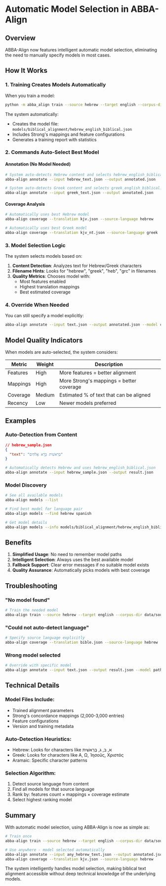 # Automatic Model Selection in ABBA-Align

## Overview

ABBA-Align now features intelligent automatic model selection, eliminating the need to manually specify models in most cases.

## How It Works

### 1. Training Creates Models Automatically

When you train a model:
```bash
python -m abba_align train --source hebrew --target english --corpus-dir data/sources --features all
```

The system automatically:
- Creates the model file: `models/biblical_alignment/hebrew_english_biblical.json`
- Includes Strong's mappings and feature configurations
- Generates a training report with statistics

### 2. Commands Auto-Select Best Model

#### Annotation (No Model Needed)
```bash
# System auto-detects Hebrew content and selects hebrew_english_biblical.json
abba-align annotate --input hebrew_text.json --output annotated.json

# System auto-detects Greek content and selects greek_english_biblical.json  
abba-align annotate --input greek_text.json --output annotated.json
```

#### Coverage Analysis
```bash
# Automatically uses best Hebrew model
abba-align coverage --translation kjv.json --source-language hebrew

# Automatically uses best Greek model
abba-align coverage --translation kjv_nt.json --source-language greek
```

### 3. Model Selection Logic

The system selects models based on:

1. **Content Detection**: Analyzes text for Hebrew/Greek characters
2. **Filename Hints**: Looks for "hebrew", "greek", "heb", "grc" in filenames
3. **Quality Metrics**: Chooses model with:
   - Most features enabled
   - Highest translation mappings
   - Best estimated coverage

### 4. Override When Needed

You can still specify a model explicitly:
```bash
abba-align annotate --input text.json --output annotated.json --model custom_model.json
```

## Model Quality Indicators

When models are auto-selected, the system considers:

| Metric | Weight | Description |
|--------|--------|-------------|
| Features | High | More features = better alignment |
| Mappings | High | More Strong's mappings = better coverage |
| Coverage | Medium | Estimated % of text that can be aligned |
| Recency | Low | Newer models preferred |

## Examples

### Auto-Detection from Content

```json
// hebrew_sample.json
{
  "text": "בְּרֵאשִׁית בָּרָא אֱלֹהִים"
}
```

```bash
# Automatically detects Hebrew and uses hebrew_english_biblical.json
abba-align annotate --input hebrew_sample.json --output result.json
```

### Model Discovery

```bash
# See all available models
abba-align models --list

# Find best model for language pair
abba-align models --find hebrew spanish

# Get model details
abba-align models --info models/biblical_alignment/hebrew_english_biblical.json
```

## Benefits

1. **Simplified Usage**: No need to remember model paths
2. **Intelligent Selection**: Always uses the best available model
3. **Fallback Support**: Clear error messages if no suitable model exists
4. **Quality Assurance**: Automatically picks models with best coverage

## Troubleshooting

### "No model found"
```bash
# Train the needed model
abba-align train --source hebrew --target english --corpus-dir data/sources --features all
```

### "Could not auto-detect language"
```bash
# Specify source language explicitly
abba-align coverage --translation bible.json --source-language hebrew
```

### Wrong model selected
```bash
# Override with specific model
abba-align annotate --input text.json --output result.json --model path/to/specific/model.json
```

## Technical Details

### Model Files Include:
- Trained alignment parameters
- Strong's concordance mappings (2,000-3,000 entries)
- Feature configurations
- Version and training metadata

### Auto-Detection Heuristics:
- Hebrew: Looks for characters like א, ב, ג, בְּרֵאשִׁית
- Greek: Looks for characters like Α, Ω, Ἰησοῦς, Χριστός
- Aramaic: Specific character patterns

### Selection Algorithm:
1. Detect source language from content
2. Find all models for that source language
3. Rank by: features count × mappings × coverage estimate
4. Select highest ranking model

## Summary

With automatic model selection, using ABBA-Align is now as simple as:

```bash
# Train once
abba-align train --source hebrew --target english --corpus-dir data/sources --features all

# Use anywhere - model selected automatically
abba-align annotate --input any_hebrew_text.json --output annotated.json
abba-align coverage --translation kjv.json --source-language hebrew
```

The system intelligently handles model selection, making biblical text alignment accessible without deep technical knowledge of the underlying models.